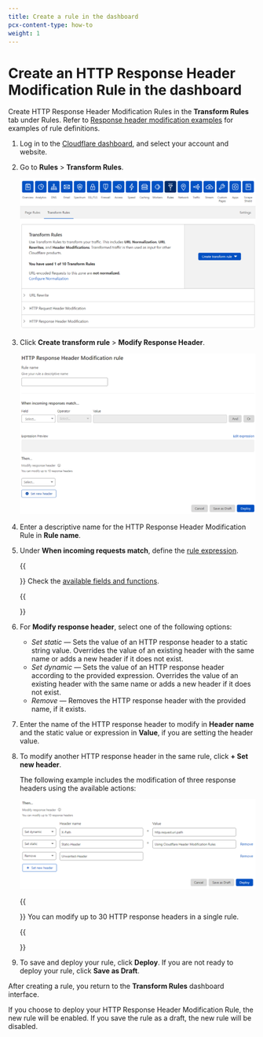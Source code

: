 ```yaml
---
title: Create a rule in the dashboard
pcx-content-type: how-to
weight: 1
---
```


# Create an HTTP Response Header Modification Rule in the dashboard

Create HTTP Response Header Modification Rules in the **Transform Rules** tab under Rules. Refer to [Response header modification examples](/transform/response-header-modification/examples) for examples of rule definitions.

1. Log in to the [Cloudflare dashboard](https://dash.cloudflare.com/), and select your account and website.

1. Go to **Rules** > **Transform Rules**.

   ![Transform Rules tab](../../static/transform/overview.png)

1. Click **Create transform rule** > **Modify Response Header**.

   ![Create HTTP Response Header Modification rule page](../../static/transform/create-response-header-modification-rule.png)

1. Enter a descriptive name for the HTTP Response Header Modification Rule in **Rule name**.

1. Under **When incoming requests match**, define the [rule expression](https://developers.cloudflare.com/firewall/cf-dashboard/create-edit-delete-rules#expression-builder-and-editor).

   {{<Aside type="note">}}
   Check the [available fields and functions](/transform/response-header-modification/reference/fields-functions).

   {{</Aside>}}

1. For **Modify response header**, select one of the following options:

   - _Set static_ — Sets the value of an HTTP response header to a static string value. Overrides the value of an existing header with the same name or adds a new header if it does not exist.
   - _Set dynamic_ — Sets the value of an HTTP response header according to the provided expression. Overrides the value of an existing header with the same name or adds a new header if it does not exist.
   - _Remove_ — Removes the HTTP response header with the provided name, if it exists.

1. Enter the name of the HTTP response header to modify in **Header name** and the static value or expression in **Value**, if you are setting the header value.

1. To modify another HTTP response header in the same rule, click **+ Set new header**.

   The following example includes the modification of three response headers using the available actions:

   ![HTTP response header modification examples](../../static/transform/response-header-modification-example.png)

   {{<Aside type="note">}}
   You can modify up to 30 HTTP response headers in a single rule.

   {{</Aside>}}

1. To save and deploy your rule, click **Deploy**. If you are not ready to deploy your rule, click **Save as Draft**.

After creating a rule, you return to the **Transform Rules** dashboard interface.

If you choose to deploy your HTTP Response Header Modification Rule, the new rule will be enabled. If you save the rule as a draft, the new rule will be disabled.
